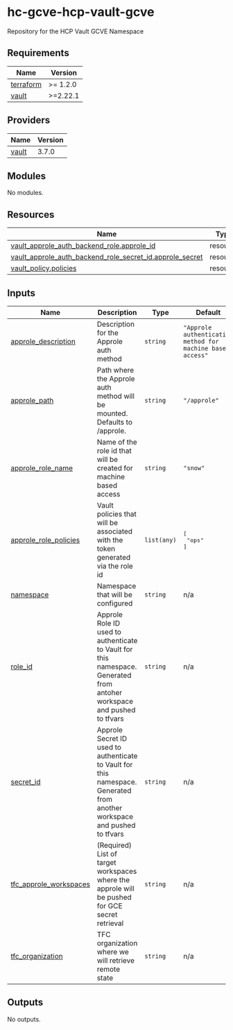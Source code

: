 # hc-gcve-hcp-vault-gcve
Repository for the HCP Vault GCVE Namespace
<!-- BEGINNING OF PRE-COMMIT-TERRAFORM DOCS HOOK -->
## Requirements

| Name | Version |
|------|---------|
| <a name="requirement_terraform"></a> [terraform](#requirement\_terraform) | >= 1.2.0 |
| <a name="requirement_vault"></a> [vault](#requirement\_vault) | >=2.22.1 |

## Providers

| Name | Version |
|------|---------|
| <a name="provider_vault"></a> [vault](#provider\_vault) | 3.7.0 |

## Modules

No modules.

## Resources

| Name | Type |
|------|------|
| [vault_approle_auth_backend_role.approle_id](https://registry.terraform.io/providers/hashicorp/vault/latest/docs/resources/approle_auth_backend_role) | resource |
| [vault_approle_auth_backend_role_secret_id.approle_secret](https://registry.terraform.io/providers/hashicorp/vault/latest/docs/resources/approle_auth_backend_role_secret_id) | resource |
| [vault_policy.policies](https://registry.terraform.io/providers/hashicorp/vault/latest/docs/resources/policy) | resource |

## Inputs

| Name | Description | Type | Default | Required |
|------|-------------|------|---------|:--------:|
| <a name="input_approle_description"></a> [approle\_description](#input\_approle\_description) | Description for the Approle auth method | `string` | `"Approle authentication method for machine based access"` | no |
| <a name="input_approle_path"></a> [approle\_path](#input\_approle\_path) | Path where the Approle auth method will be mounted. Defaults to /approle. | `string` | `"/approle"` | no |
| <a name="input_approle_role_name"></a> [approle\_role\_name](#input\_approle\_role\_name) | Name of the role id that will be created for machine based access | `string` | `"snow"` | no |
| <a name="input_approle_role_policies"></a> [approle\_role\_policies](#input\_approle\_role\_policies) | Vault policies that will be associated with the token generated via the role id | `list(any)` | <pre>[<br>  "ops"<br>]</pre> | no |
| <a name="input_namespace"></a> [namespace](#input\_namespace) | Namespace that will be configured | `string` | n/a | yes |
| <a name="input_role_id"></a> [role\_id](#input\_role\_id) | Approle Role ID used to authenticate to Vault for this namespace. Generated from antoher workspace and pushed to tfvars | `string` | n/a | yes |
| <a name="input_secret_id"></a> [secret\_id](#input\_secret\_id) | Approle Secret ID used to authenticate to Vault for this namespace. Generated from another workspace and pushed to tfvars | `string` | n/a | yes |
| <a name="input_tfc_approle_workspaces"></a> [tfc\_approle\_workspaces](#input\_tfc\_approle\_workspaces) | (Required) List of target workspaces where the approle will be pushed for GCE secret retrieval | `string` | n/a | yes |
| <a name="input_tfc_organization"></a> [tfc\_organization](#input\_tfc\_organization) | TFC organization where we will retrieve remote state | `string` | n/a | yes |

## Outputs

No outputs.
<!-- END OF PRE-COMMIT-TERRAFORM DOCS HOOK -->
